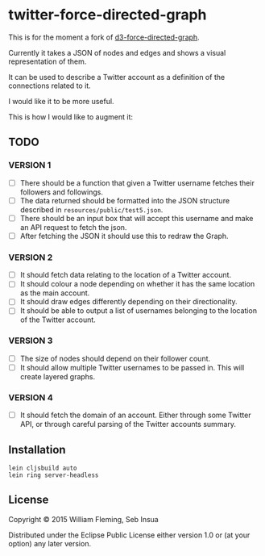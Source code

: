# twitter-force-directed-graph

This is for the moment a fork of [d3-force-directed-graph](http://wtfleming.github.io//2015/02/19/d3-force-directed-graph/).

Currently it takes a JSON of nodes and edges and shows a visual representation of them.

It can be used to describe a Twitter account as a definition of the connections related to it.

I would like it to be more useful.

This is how I would like to augment it:

## TODO

### VERSION 1

- [ ] There should be a function that given a Twitter username fetches their followers and followings.
- [ ] The data returned should be formatted into the JSON structure described in `resources/public/test5.json`.
- [ ] There should be an input box that will accept this username and make an API request to fetch the json.
- [ ] After fetching the JSON it should use this to redraw the Graph.

### VERSION 2

- [ ] It should fetch data relating to the location of a Twitter account.
- [ ] It should colour a node depending on whether it has the same location as the main account.
- [ ] It should draw edges differently depending on their directionality.
- [ ] It should be able to output a list of usernames belonging to the location of the Twitter account.

### VERSION 3

- [ ] The size of nodes should depend on their follower count.
- [ ] It should allow multiple Twitter usernames to be passed in. This will create layered graphs.

### VERSION 4

- [ ] It should fetch the domain of an account. Either through some Twitter API, or through careful parsing of the Twitter accounts summary.

## Installation

```
lein cljsbuild auto
lein ring server-headless
```

## License

Copyright © 2015 William Fleming, Seb Insua

Distributed under the Eclipse Public License either version 1.0 or (at
your option) any later version.
